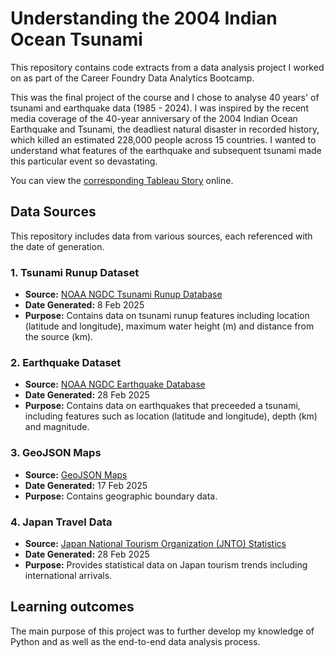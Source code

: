 # Understanding the 2004 Indian Ocean Tsunami
This repository contains code extracts from a data analysis project I worked on as part of the Career Foundry Data Analytics Bootcamp.

This was the final project of the course and I chose to analyse 40 years' of tsunami and earthquake data (1985 - 2024). I was inspired by the recent media coverage of the 40-year anniversary of the 2004 Indian Ocean Earthquake and Tsunami, the deadliest natural disaster in recorded history, which killed an estimated 228,000 people across 15 countries. I wanted to understand what features of the earthquake and subsequent tsunami made this particular event so devastating.

You can view the [corresponding Tableau Story](https://public.tableau.com/views/2004_Indian_Ocean_Tsunami/TsunamiAnalysis?:language=en-GB&publish=yes&:sid=&:redirect=auth&:display_count=n&:origin=viz_share_link) online.


## Data Sources

This repository includes data from various sources, each referenced with the date of generation.

### 1. Tsunami Runup Dataset
- **Source:** [NOAA NGDC Tsunami Runup Database](https://www.ngdc.noaa.gov/hazel/view/hazards/tsunami/runup-search)
- **Date Generated:** 8 Feb 2025
- **Purpose:** Contains data on tsunami runup features including location (latitude and longitude), maximum water height (m) and distance from the source (km).

### 2. Earthquake Dataset
- **Source:** [NOAA NGDC Earthquake Database](https://www.ngdc.noaa.gov/hazel/view/hazards/earthquake/search)
- **Date Generated:** 28 Feb 2025
- **Purpose:** Contains data on earthquakes that preceeded a tsunami, including features such as location (latitude and longitude), depth (km) and magnitude.

### 3. GeoJSON Maps
- **Source:** [GeoJSON Maps](https://geojson-maps.kyd.au/)
- **Date Generated:** 17 Feb 2025
- **Purpose:** Contains geographic boundary data.

### 4. Japan Travel Data
- **Source:** [Japan National Tourism Organization (JNTO) Statistics](https://statistics.jnto.go.jp/en/)
- **Date Generated:** 28 Feb 2025
- **Purpose:** Provides statistical data on Japan tourism trends including international arrivals.


## Learning outcomes
The main purpose of this project was to further develop my knowledge of Python and as well as the end-to-end data analysis process.
